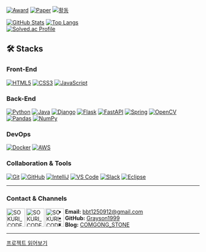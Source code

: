 <!-- Award / Paper / 활동 배지 -->
[![Award](https://img.shields.io/badge/Award-최우수상-orange)](https://www.viva100.com/main/view.php?key=20240726010008085)
[![Paper](https://img.shields.io/badge/Paper-영상처리_기반_생체_정보_측정_방법_구현_및_분석-blue)](https://www.notion.so/24ef1b1598de4ecb9f6035fd9cc24ddb?pvs=21)
[![활동](https://img.shields.io/badge/활동-SSAFY%2013기-green)](https://www.ssafy.com)

[![GitHub Stats](https://github-readme-stats.vercel.app/api?username=Grayson1999&show_icons=true&theme=nord&hide=stars&count_private=true&show_icons=true)](https://github.com/Grayson1999) [![Top Langs](https://github-readme-stats.vercel.app/api/top-langs/?username=Grayson1999&layout=compact&theme=nord&hide=stars,contribs&count_private=true&show_icons=true)](https://github.com/Grayson1999)  
[![Solved.ac Profile](http://mazassumnida.wtf/api/v2/generate_badge?boj=bbt1250)](https://solved.ac/bbt1250/)

## 🛠 Stacks

### Front-End
[![HTML5](https://img.shields.io/badge/HTML5-E34F26?style=flat-square&logo=html5&logoColor=white)](https://developer.mozilla.org/en-US/docs/Web/HTML)  [![CSS3](https://img.shields.io/badge/CSS3-1572B6?style=flat-square&logo=css3&logoColor=white)](https://developer.mozilla.org/en-US/docs/Web/CSS)  [![JavaScript](https://img.shields.io/badge/JavaScript-F7DF1E?style=flat-square&logo=javascript&logoColor=black)](https://developer.mozilla.org/en-US/docs/Web/JavaScript)

### Back-End
[![Python](https://img.shields.io/badge/Python-3776AB?style=flat-square&logo=python&logoColor=white)](https://www.python.org/)  [![Java](https://img.shields.io/badge/Java-ED8B00?style=flat-square&logo=java&logoColor=white)](https://www.java.com/) [![Django](https://img.shields.io/badge/Django-092E20?style=flat-square&logo=django&logoColor=white)](https://www.djangoproject.com/)  [![Flask](https://img.shields.io/badge/Flask-000000?style=flat-square&logo=flask&logoColor=white)](https://flask.palletsprojects.com/)  [![FastAPI](https://img.shields.io/badge/FastAPI-009688?style=flat-square&logo=fastapi&logoColor=white)](https://fastapi.tiangolo.com/) 
[![Spring](https://img.shields.io/badge/Spring-6DB33F?style=flat-square&logo=spring&logoColor=white)](https://spring.io/)  [![OpenCV](https://img.shields.io/badge/OpenCV-5C3EE8?style=flat-square&logo=opencv&logoColor=white)](https://opencv.org/)  [![Pandas](https://img.shields.io/badge/Pandas-150458?style=flat-square&logo=pandas&logoColor=white)](https://pandas.pydata.org/)  [![NumPy](https://img.shields.io/badge/NumPy-013243?style=flat-square&logo=numpy&logoColor=white)](https://numpy.org/) 

### DevOps
[![Docker](https://img.shields.io/badge/Docker-2496ED?style=flat-square&logo=docker&logoColor=white)](https://www.docker.com/)  [![AWS](https://img.shields.io/badge/AWS-232F3E?style=flat-square&logo=amazon-aws&logoColor=white)](https://aws.amazon.com/)

### Collaboration & Tools
[![Git](https://img.shields.io/badge/Git-F05032?style=flat-square&logo=git&logoColor=white)](https://git-scm.com/)  [![GitHub](https://img.shields.io/badge/GitHub-181717?style=flat-square&logo=github&logoColor=white)](https://github.com/)  [![IntelliJ](https://img.shields.io/badge/IntelliJ-000000?style=flat-square&logo=IntelliJ%20IDEA&logoColor=white)](https://www.jetbrains.com/idea/)  [![VS Code](https://img.shields.io/badge/VS%20Code-007ACC?style=flat-square&logo=visual-studio-code&logoColor=white)](https://code.visualstudio.com/)  [![Slack](https://img.shields.io/badge/Slack-4A154B?style=flat-square&logo=slack&logoColor=white)](https://slack.com/) [![Eclipse](https://img.shields.io/badge/Eclipse-2C2255?style=flat-square&logo=eclipse&logoColor=white)](https://www.eclipse.org/)

---

### Contact & Channels
[<img align="left" alt="SOKURI_CODE | velog" width="48px" src="https://img.icons8.com/color/48/000000/blog.png" />][website]
[<img align="left" alt="SOKURI_CODE | Instagram" width="48px" src="https://img.icons8.com/color/48/000000/instagram-new--v2.png" />][instagram]
[<img align="left" alt="SOKURI_CODE | Email" width="48px" src="(https://img.icons8.com/?size=100&id=nQ4dZIRCI0nW&format=png&color=000000" />][Email]

[Email]: bbt1250912@gmail.com
[website]: https://velog.io/@imysh578
[instagram]: https://www.instagram.com/seun9_99/

- **Email:** [bbt1250912@gmail.com](mailto:bbt1250912@gmail.com)
- **GitHub:** [Grayson1999](https://github.com/Grayson1999)
- **Blog:** [COMGONG_STONE](https://velog.io/@grayson1999)

---
[프로젝트 읽어보기](detail.md)
